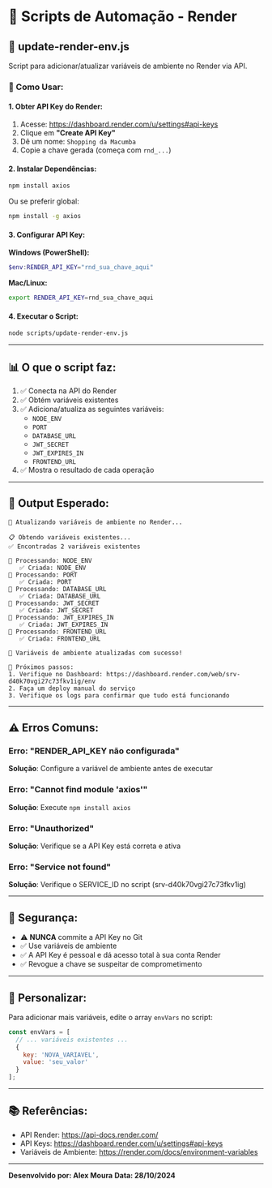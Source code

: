 # 🔧 Scripts de Automação - Render

## 📝 update-render-env.js

Script para adicionar/atualizar variáveis de ambiente no Render via API.

### 🚀 Como Usar:

#### 1. Obter API Key do Render:

1. Acesse: https://dashboard.render.com/u/settings#api-keys
2. Clique em **"Create API Key"**
3. Dê um nome: `Shopping da Macumba`
4. Copie a chave gerada (começa com `rnd_...`)

#### 2. Instalar Dependências:

```bash
npm install axios
```

Ou se preferir global:
```bash
npm install -g axios
```

#### 3. Configurar API Key:

**Windows (PowerShell):**
```powershell
$env:RENDER_API_KEY="rnd_sua_chave_aqui"
```

**Mac/Linux:**
```bash
export RENDER_API_KEY=rnd_sua_chave_aqui
```

#### 4. Executar o Script:

```bash
node scripts/update-render-env.js
```

---

## 📊 O que o script faz:

1. ✅ Conecta na API do Render
2. ✅ Obtém variáveis existentes
3. ✅ Adiciona/atualiza as seguintes variáveis:
   - `NODE_ENV`
   - `PORT`
   - `DATABASE_URL`
   - `JWT_SECRET`
   - `JWT_EXPIRES_IN`
   - `FRONTEND_URL`
4. ✅ Mostra o resultado de cada operação

---

## 🎯 Output Esperado:

```
🔧 Atualizando variáveis de ambiente no Render...

📋 Obtendo variáveis existentes...
✅ Encontradas 2 variáveis existentes

📝 Processando: NODE_ENV
   ✅ Criada: NODE_ENV
📝 Processando: PORT
   ✅ Criada: PORT
📝 Processando: DATABASE_URL
   ✅ Criada: DATABASE_URL
📝 Processando: JWT_SECRET
   ✅ Criada: JWT_SECRET
📝 Processando: JWT_EXPIRES_IN
   ✅ Criada: JWT_EXPIRES_IN
📝 Processando: FRONTEND_URL
   ✅ Criada: FRONTEND_URL

🎉 Variáveis de ambiente atualizadas com sucesso!

🚀 Próximos passos:
1. Verifique no Dashboard: https://dashboard.render.com/web/srv-d40k70vgi27c73fkv1ig/env
2. Faça um deploy manual do serviço
3. Verifique os logs para confirmar que tudo está funcionando
```

---

## ⚠️ Erros Comuns:

### Erro: "RENDER_API_KEY não configurada"
**Solução**: Configure a variável de ambiente antes de executar

### Erro: "Cannot find module 'axios'"
**Solução**: Execute `npm install axios`

### Erro: "Unauthorized"
**Solução**: Verifique se a API Key está correta e ativa

### Erro: "Service not found"
**Solução**: Verifique o SERVICE_ID no script (srv-d40k70vgi27c73fkv1ig)

---

## 🔐 Segurança:

- ⚠️ **NUNCA** commite a API Key no Git
- ✅ Use variáveis de ambiente
- ✅ A API Key é pessoal e dá acesso total à sua conta Render
- ✅ Revogue a chave se suspeitar de comprometimento

---

## 🎨 Personalizar:

Para adicionar mais variáveis, edite o array `envVars` no script:

```javascript
const envVars = [
  // ... variáveis existentes ...
  {
    key: 'NOVA_VARIAVEL',
    value: 'seu_valor'
  }
];
```

---

## 📚 Referências:

- API Render: https://api-docs.render.com/
- API Keys: https://dashboard.render.com/u/settings#api-keys
- Variáveis de Ambiente: https://render.com/docs/environment-variables

---

**Desenvolvido por: Alex Moura**
**Data: 28/10/2024**

